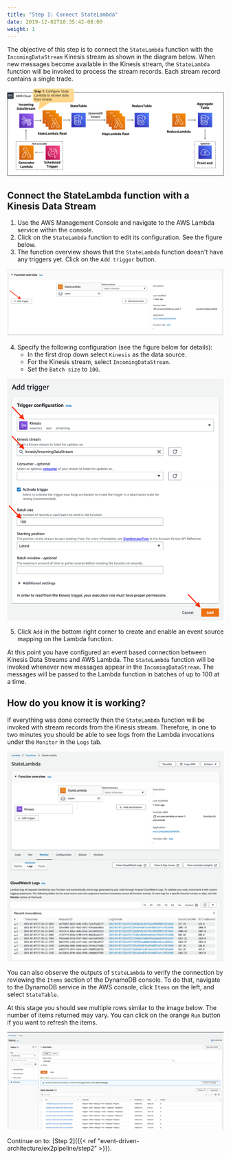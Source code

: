 ```yaml
---
title: "Step 1: Connect StateLambda"
date: 2019-12-02T10:35:42-08:00
weight: 1
---
```


The objective of this step is to connect the `StateLambda` function with the `IncomingDataStream` Kinesis stream as shown in the diagram below.
When new messages become available in the Kinesis stream, the `StateLambda` function will be invoked to process the stream records. Each stream record contains a single trade.

<!-- TODO explain what's in a stream record -->
![Architecture-1](/static/images/event-driven-architecture/architecture/step1.png)

## Connect the StateLambda function with a Kinesis Data Stream

1. Use the AWS Management Console and navigate to the AWS Lambda service within the console.
2. Click on the `StateLambda` function to edit its configuration. See the figure below.
3. The function overview shows that the `StateLambda` function doesn't have any triggers yet. Click on the `Add trigger` button.

![Architecture-1](/static/images/event-driven-architecture/lab1/add-trigger-state-lambda.png)

4. Specify the following configuration (see the figure below for details):
    - In the first drop down select `Kinesis` as the data source.
    - For the Kinesis stream, select `IncomingDataStream`.
    - Set the `Batch size` to `100`.

![Architecture-1](/static/images/event-driven-architecture/lab1/connect-state-lambda.png)

5. Click `Add` in the bottom right corner to create and enable an event source mapping on the Lambda function.

At this point you have configured an event based connection between Kinesis Data Streams and AWS Lambda. The `StateLambda` function will be invoked whenever new messages appear in the `IncomingDataStream`. The messages will be passed to the Lambda function in batches of up to 100 at a time.

## How do you know it is working?

If everything was done correctly then the `StateLambda` function will be invoked with stream records from the Kinesis stream. Therefore, in one to two minutes you should be able to see logs from the Lambda invocations under the `Monitor` in the `Logs` tab.

![Architecture-1](/static/images/event-driven-architecture/lab1/state-lambda-logs.png)

You can also observe the outputs of `StateLambda` to verify the connection by reviewing the `Items` section of the DynamoDB console. To do that, navigate to the DynamoDB service in the AWS console, click `Items` on the left, and select `StateTable`.

At this stage you should see multiple rows similar to the image below. The number of items returned may vary. You can click on the orange `Run` button if you want to refresh the items.

![Architecture-1](/static/images/event-driven-architecture/lab1/state-table-data.png)

Continue on to: [Step 2]({{< ref "event-driven-architecture/ex2pipeline/step2" >}}).
